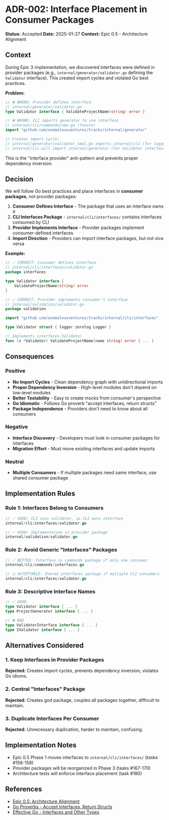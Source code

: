# ADR-002: Interface Placement in Consumer Packages

**Status:** Accepted
**Date:** 2025-01-27
**Context:** Epic 0.5 - Architecture Alignment

## Context

During Epic 3 implementation, we discovered interfaces were defined in provider packages (e.g., `internal/generator/validator.go` defining the `Validator` interface). This created import cycles and violated Go best practices.

**Problem:**

```go
// ❌ WRONG: Provider defines interface
// internal/generator/validator.go
type Validator interface { ValidateProjectName(string) error }

// ❌ WRONG: CLI imports generator to use interface
// internal/cli/commands/new.go (future)
import "github.com/anomalousventures/tracks/internal/generator"

// Creates import cycle:
// internal/generator/validator_impl.go imports internal/cli (for logger)
// internal/cli will import internal/generator (for Validator interface)
```

This is the "interface provider" anti-pattern and prevents proper dependency inversion.

## Decision

We will follow Go best practices and place interfaces in **consumer packages**, not provider packages:

1. **Consumer Defines Interface** - The package that uses an interface owns it
2. **CLI Interfaces Package** - `internal/cli/interfaces/` contains interfaces consumed by CLI
3. **Provider Implements Interface** - Provider packages implement consumer-defined interfaces
4. **Import Direction** - Providers can import interface packages, but not vice versa

**Example:**

```go
// ✅ CORRECT: Consumer defines interface
// internal/cli/interfaces/validator.go
package interfaces

type Validator interface {
    ValidateProjectName(string) error
}

// ✅ CORRECT: Provider implements consumer's interface
// internal/validation/validator.go
package validation

import "github.com/anomalousventures/tracks/internal/cli/interfaces"

type Validator struct { logger zerolog.Logger }

// Implements interfaces.Validator
func (v *Validator) ValidateProjectName(name string) error { ... }
```

## Consequences

### Positive

- **No Import Cycles** - Clean dependency graph with unidirectional imports
- **Proper Dependency Inversion** - High-level modules don't depend on low-level modules
- **Better Testability** - Easy to create mocks from consumer's perspective
- **Go Idiomatic** - Follows Go proverb "accept interfaces, return structs"
- **Package Independence** - Providers don't need to know about all consumers

### Negative

- **Interface Discovery** - Developers must look in consumer packages for interfaces
- **Migration Effort** - Must move existing interfaces and update imports

### Neutral

- **Multiple Consumers** - If multiple packages need same interface, use shared consumer package

## Implementation Rules

### Rule 1: Interfaces Belong to Consumers

```go
// ✅ GOOD: CLI uses validator, so CLI owns interface
internal/cli/interfaces/validator.go

// ✅ GOOD: Implementation in provider package
internal/validation/validator.go
```

### Rule 2: Avoid Generic "Interfaces" Packages

```go
// ✅ BETTER: Interface in commands package if only one consumer
internal/cli/commands/interfaces.go

// ⚠️ ACCEPTABLE: Shared interfaces package if multiple CLI consumers
internal/cli/interfaces/validator.go
```

### Rule 3: Descriptive Interface Names

```go
// ✅ GOOD
type Validator interface { ... }
type ProjectGenerator interface { ... }

// ❌ BAD
type ValidatorInterface interface { ... }
type IValidator interface { ... }
```

## Alternatives Considered

### 1. Keep Interfaces in Provider Packages

**Rejected:** Creates import cycles, prevents dependency inversion, violates Go idioms.

### 2. Central "Interfaces" Package

**Rejected:** Creates god package, couples all packages together, difficult to maintain.

### 3. Duplicate Interfaces Per Consumer

**Rejected:** Unnecessary duplication, harder to maintain, confusing.

## Implementation Notes

- Epic 0.5 Phase 1 moves interfaces to `internal/cli/interfaces/` (tasks #156-158)
- Provider packages will be reorganized in Phase 3 (tasks #167-170)
- Architecture tests will enforce interface placement (task #180)

## References

- [Epic 0.5: Architecture Alignment](../roadmap/phases/0-foundation/epics/0.5-architecture-alignment.md)
- [Go Proverbs - Accept Interfaces, Return Structs](https://go-proverbs.github.io/)
- [Effective Go - Interfaces and Other Types](https://go.dev/doc/effective_go#interfaces)
